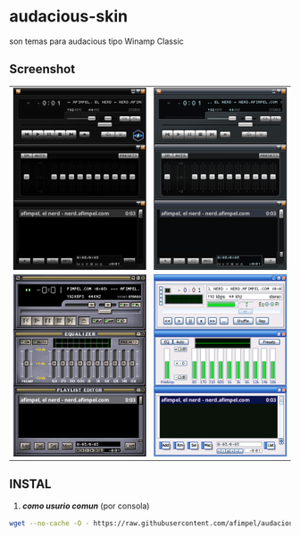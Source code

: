 # audacious-skin
son temas para audacious tipo Winamp Classic

## Screenshot

<table>
  <tr>
    <td><img title="afimpelelnerd_bento" src="afimpelelnerd_bento.png"></td>
    <td><img title="bento" src="bento.png"></td>
   </tr> 
   <tr>
    <td><img title="classic" src="classic.png"></td>
    <td><img title="royal" src="royal.png"></td>
  </td>
  </tr>
</table>

## INSTAL

 1) ***como usurio comun*** (por consola)

```bash
wget --no-cache -O - https://raw.githubusercontent.com/afimpel/audacious-skin/main/setup-audacious-skin.sh | bash
```
